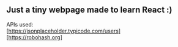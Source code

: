 ## Just a tiny webpage made to learn React :)

APIs used:   
[https://jsonplaceholder.typicode.com/users]  
[https://robohash.org]  

